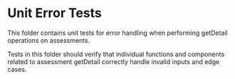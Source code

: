 ﻿# Unit Error Tests

This folder contains unit tests for error handling when performing getDetail operations on assessments.

Tests in this folder should verify that individual functions and components related to assessment getDetail correctly handle invalid inputs and edge cases.
